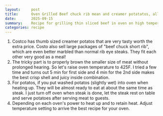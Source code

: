 ```yaml
---
layout:     post
title:      Oven Grilled Beef chuck rib mean and creamer potatatos, all from costco
date:       2025-09-15
summary:    Recipe for grilling thin sliced beef in oven on high temperature.
categories: recipe
---
```


1. Costco has thumb sized creamer potatos that are very tasty worth the extra price. Costo also sell large packages of "beef chuck short rib", which are even better marbled than normal rib eye steaks. They fit each other very good as a meal!
2. The tricky part is to properly brown the smaller size of meat without prolonged hearing. So let's raise oven temperature to 425F. I tried a few time and turns out 5 min for first side and 4 min for the 2nd side makes the best crisp shell and juicy inside combination.
3. For potatos, if you put washed potatos (slightly wet) into oven when heating up. They will be almost ready to eat at about the same time as steak. I just turn off oven when steak is done, let the steak rest on table and serve potatoes after serving meat to guests.
4. Depending on each oven's power to heat up and to retain heat. Adjust temperature setting to arrive the best recipe for your oven.
